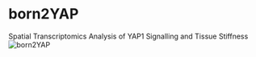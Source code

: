 # born2YAP
Spatial Transcriptomics Analysis of YAP1 Signalling and Tissue Stiffness
![born2YAP](images/cover.png)
